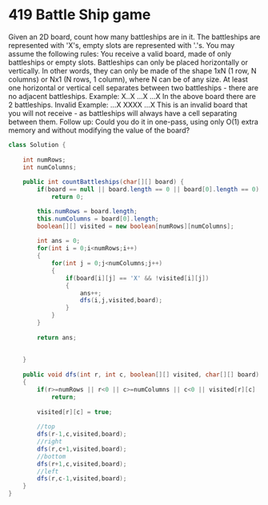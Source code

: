 # 419 Battle Ship game
Given an 2D board, count how many battleships are in it. The battleships are represented with 'X's, empty slots are represented with '.'s. You may assume the following rules:
You receive a valid board, made of only battleships or empty slots.
Battleships can only be placed horizontally or vertically. In other words, they can only be made of the shape 1xN (1 row, N columns) or Nx1 (N rows, 1 column), where N can be of any size.
At least one horizontal or vertical cell separates between two battleships - there are no adjacent battleships.
Example:
X..X
...X
...X
In the above board there are 2 battleships.
Invalid Example:
...X
XXXX
...X
This is an invalid board that you will not receive - as battleships will always have a cell separating between them.
Follow up:
Could you do it in one-pass, using only O(1) extra memory and without modifying the value of the board?

```java
class Solution {
    
    int numRows;
    int numColumns;
    
    public int countBattleships(char[][] board) {
        if(board == null || board.length == 0 || board[0].length == 0)
            return 0;

        this.numRows = board.length;
        this.numColumns = board[0].length;
        boolean[][] visited = new boolean[numRows][numColumns];
        
        int ans = 0;
        for(int i = 0;i<numRows;i++)
        {
            for(int j = 0;j<numColumns;j++)
            {
                if(board[i][j] == 'X' && !visited[i][j])
                {
                    ans++;
                    dfs(i,j,visited,board);
                }
            }
        }
        
        return ans;
        
        
    }
    
    public void dfs(int r, int c, boolean[][] visited, char[][] board)
    {
        if(r>=numRows || r<0 || c>=numColumns || c<0 || visited[r][c] || board[r][c] == '.' )
            return;
        
        visited[r][c] = true;
        
        //top
        dfs(r-1,c,visited,board);
        //right
        dfs(r,c+1,visited,board);
        //bottom
        dfs(r+1,c,visited,board);
        //left
        dfs(r,c-1,visited,board);
    }
}
```
